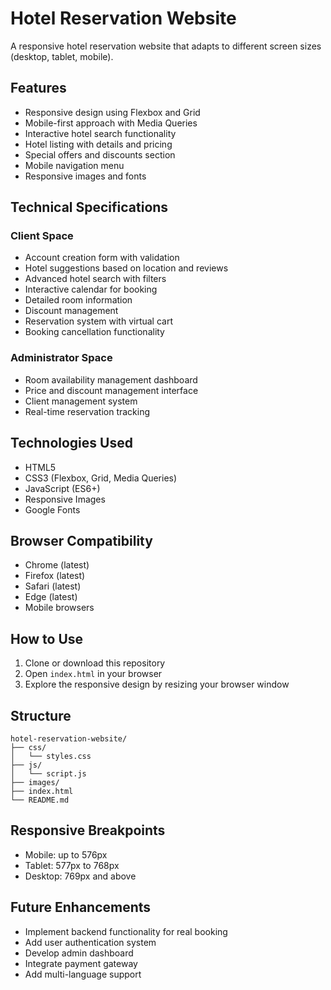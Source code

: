 # Hotel Reservation Website

A responsive hotel reservation website that adapts to different screen sizes (desktop, tablet, mobile).

## Features

- Responsive design using Flexbox and Grid
- Mobile-first approach with Media Queries
- Interactive hotel search functionality
- Hotel listing with details and pricing
- Special offers and discounts section
- Mobile navigation menu
- Responsive images and fonts

## Technical Specifications

### Client Space
- Account creation form with validation
- Hotel suggestions based on location and reviews
- Advanced hotel search with filters
- Interactive calendar for booking
- Detailed room information
- Discount management
- Reservation system with virtual cart
- Booking cancellation functionality

### Administrator Space
- Room availability management dashboard
- Price and discount management interface
- Client management system
- Real-time reservation tracking

## Technologies Used

- HTML5
- CSS3 (Flexbox, Grid, Media Queries)
- JavaScript (ES6+)
- Responsive Images
- Google Fonts

## Browser Compatibility

- Chrome (latest)
- Firefox (latest)
- Safari (latest)
- Edge (latest)
- Mobile browsers

## How to Use

1. Clone or download this repository
2. Open `index.html` in your browser
3. Explore the responsive design by resizing your browser window

## Structure

```
hotel-reservation-website/
├── css/
│   └── styles.css
├── js/
│   └── script.js
├── images/
├── index.html
└── README.md
```

## Responsive Breakpoints

- Mobile: up to 576px
- Tablet: 577px to 768px
- Desktop: 769px and above

## Future Enhancements

- Implement backend functionality for real booking
- Add user authentication system
- Develop admin dashboard
- Integrate payment gateway
- Add multi-language support 
